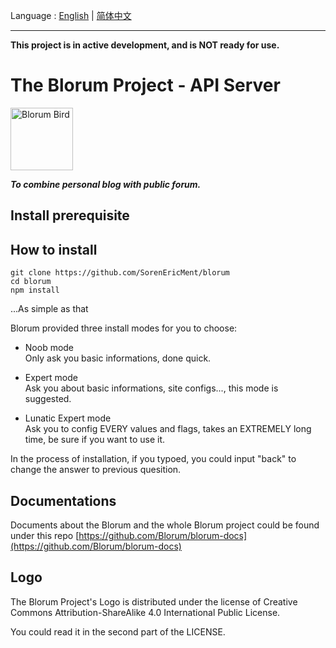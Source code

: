 Language : [English](https://github.com/SorenEricMent/blorum/blob/main/README.md) | [简体中文](https://github.com/SorenEricMent/blorum/blob/main/README_zh-CN.md)

---

**This project is in active development, and is NOT ready for use.**

# The Blorum Project - API Server 
<img alt="Blorum Bird" src="https://github.com/SorenEricMent/blorum/blob/main/statics/blorum.png" width="100" height="100">

***To combine personal blog with public forum.***

## Install prerequisite

## How to install

```shell
git clone https://github.com/SorenEricMent/blorum
cd blorum
npm install
```

...As simple as that

Blorum provided three install modes for you to choose:

- Noob mode  
  Only ask you basic informations, done quick.

- Expert mode  
  Ask you about basic informations, site configs..., this mode is suggested.

- Lunatic Expert mode  
  Ask you to config EVERY values and flags, takes an EXTREMELY long time, be sure if you want to use it.

In the process of installation, if you typoed, you could input "back" to change the answer to previous quesition.

## Documentations
Documents about the Blorum and the whole Blorum project could be found under this repo 
[https://github.com/Blorum/blorum-docs](https://github.com/Blorum/blorum-docs)

## Logo

The Blorum Project's Logo is distributed under the license of Creative Commons Attribution-ShareAlike 4.0 International Public License.

You could read it in the second part of the LICENSE.
